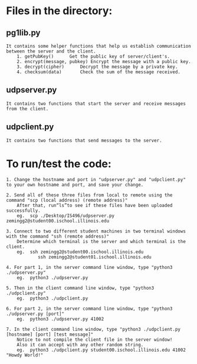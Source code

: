 # Files in the directory:

## pg1lib.py
	It contains some helper functions that help us establish communication between the server and the client.
		1. getPubKey()		Get the public key of server/client's.
		2. encrypt(message, pubkey)	Encrypt the message with a public key.
		3. decrypt(cipher)		Decrypt the message by a private key.
		4. checksum(data)		Check the sum of the message received.
## udpserver.py
	It contains two functions that start the server and receive messages from the client.
## udpclient.py
	It contains two functions that send messages to the server.

# To run/test the code:

	1. Change the hostname and port in "udpserver.py" and "udpclient.py" to your own hostname and port, and save your change.

	2. Send all of these three files from local to remote using the command "scp (local address) (remote address)"
		After that, run“ls”to see if these files have been uploaded successfully.
		eg.  scp ./Desktop/IS496/udpserver.py zemingg2@student00.ischool.illinois.edu

	3. Connect to two different student machines in two terminal windows with the command "ssh (remote address)"
		Determine which terminal is the server and which terminal is the client.
		eg.  ssh zemingg2@student00.ischool.illinois.edu
				ssh zemingg2@student01.ischool.illinois.edu

	4. For part 1, in the server command line window, type "python3 ./udpserver.py"
		eg.  python3 ./udpserver.py

	5. Then in the client command line window, type "python3 ./udpclient.py"
		eg.  python3 ./udpclient.py

	6. For part 2, in the server command line window, type "python3 ./udpserver.py [port]"
		eg.  python3 ./udpserver.py 41002

	7. In the client command line window, type "python3 ./udpclient.py [hostname] [port] [test message]"
		Notice to not compile the client file in the server window! 
		Also it can accept with any other random string.
		eg.  python3 ./udpclient.py student00.ischool.illinois.edu 41002 "Howdy World!"

